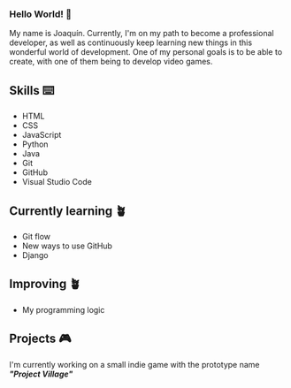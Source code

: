 ### Hello World! 👋
My name is Joaquín.
Currently, I'm on my path to become a professional developer, as well as continuously keep learning new things in this wonderful world of development.
One of my personal goals is to be able to create, with one of them being to develop video games.

## Skills ⌨️
* HTML 
* CSS
* JavaScript
* Python
* Java
* Git
* GitHub
* Visual Studio Code

## Currently learning 🪴
* Git flow
* New ways to use GitHub
* Django

## Improving 🪴
* My programming logic

## Projects 🎮
I'm currently working on a small indie game with the prototype name ***"Project Village"***
<!--
**Joa98Dev/Joa98Dev** is a ✨ _special_ ✨ repository because its `README.md` (this file) appears on your GitHub profile.

Here are some ideas to get you started:

- 🔭 I’m currently working on ...
- 🌱 I’m currently learning ...
- 👯 I’m looking to collaborate on ...
- 🤔 I’m looking for help with ...
- 💬 Ask me about ...
- 📫 How to reach me: ...
- 😄 Pronouns: ...
- ⚡ Fun fact: ...
-->
